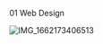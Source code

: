 
01 Web Design

![IMG_1662173406513](https://user-images.githubusercontent.com/93247057/188255570-249b2173-1175-49e5-b2de-745fa9dea465.png)
